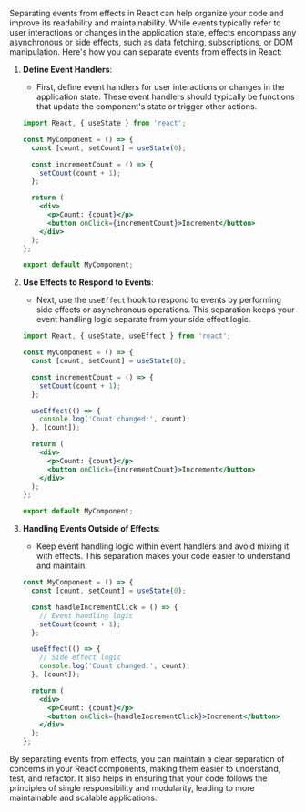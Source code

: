 Separating events from effects in React can help organize your code and improve its readability and maintainability. While events typically refer to user interactions or changes in the application state, effects encompass any asynchronous or side effects, such as data fetching, subscriptions, or DOM manipulation. Here's how you can separate events from effects in React:

1. **Define Event Handlers**:
   - First, define event handlers for user interactions or changes in the application state. These event handlers should typically be functions that update the component's state or trigger other actions.

   ```jsx
   import React, { useState } from 'react';

   const MyComponent = () => {
     const [count, setCount] = useState(0);

     const incrementCount = () => {
       setCount(count + 1);
     };

     return (
       <div>
         <p>Count: {count}</p>
         <button onClick={incrementCount}>Increment</button>
       </div>
     );
   };

   export default MyComponent;
   ```

2. **Use Effects to Respond to Events**:
   - Next, use the `useEffect` hook to respond to events by performing side effects or asynchronous operations. This separation keeps your event handling logic separate from your side effect logic.

   ```jsx
   import React, { useState, useEffect } from 'react';

   const MyComponent = () => {
     const [count, setCount] = useState(0);

     const incrementCount = () => {
       setCount(count + 1);
     };

     useEffect(() => {
       console.log('Count changed:', count);
     }, [count]);

     return (
       <div>
         <p>Count: {count}</p>
         <button onClick={incrementCount}>Increment</button>
       </div>
     );
   };

   export default MyComponent;
   ```

3. **Handling Events Outside of Effects**:
   - Keep event handling logic within event handlers and avoid mixing it with effects. This separation makes your code easier to understand and maintain.

   ```jsx
   const MyComponent = () => {
     const [count, setCount] = useState(0);

     const handleIncrementClick = () => {
       // Event handling logic
       setCount(count + 1);
     };

     useEffect(() => {
       // Side effect logic
       console.log('Count changed:', count);
     }, [count]);

     return (
       <div>
         <p>Count: {count}</p>
         <button onClick={handleIncrementClick}>Increment</button>
       </div>
     );
   };
   ```

By separating events from effects, you can maintain a clear separation of concerns in your React components, making them easier to understand, test, and refactor. It also helps in ensuring that your code follows the principles of single responsibility and modularity, leading to more maintainable and scalable applications.

